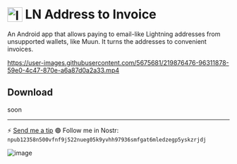 # <img src="https://raw.githubusercontent.com/Radiokot/ln-addr-to-invoice/main/app/src/main/res/mipmap-hdpi/ic_launcher.png" alt="Icon" style="vertical-align: bottom; height: 1.2em;"/> LN Address to Invoice
An Android app that allows paying to email-like Lightning addresses from unsupported wallets, like Muun. It turns the addresses to convenient invoices.

https://user-images.githubusercontent.com/5675681/219876476-96311878-59e0-4c47-870e-a6a87d0a2a33.mp4

## Download
soon

---
⚡ [Send me a tip](https://iris.to/radiokot@nostr.21ideas.org)  🟣 Follow me in Nostr: `npub12358n500vfnf9j522nueg05k9yvhh97936smfgat6mledzegp5yskzrjdj`

![image](https://user-images.githubusercontent.com/5675681/219876946-56ae7af0-6bec-4744-a2fa-f061e584e9cc.png)
